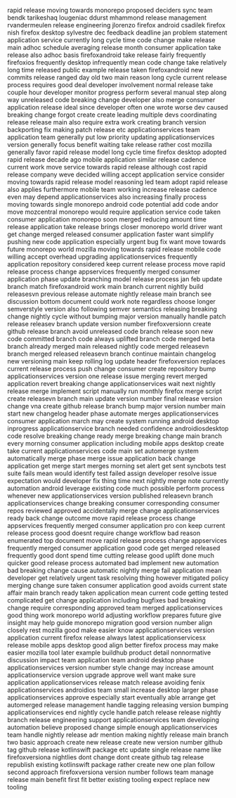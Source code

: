 rapid release moving towards monorepo proposed deciders sync team bendk tarikeshaq lougeniac ddurst mhammond release management rvandermeulen release engineering jlorenzo firefox android csadilek firefox nish firefox desktop sylvestre dec feedback deadline jan problem statement application service currently long cycle time code change make release main adhoc schedule averaging release month consumer application take release also adhoc basis firefoxandroid take release fairly frequently firefoxios frequently desktop infrequently mean code change take relatively long time released public example release taken firefoxandroid new commits release ranged day old two main reason long cycle current release process requires good deal developer involvement normal release take couple hour developer monitor progress perform several manual step along way unreleased code breaking change developer also merge consumer application release ideal since developer often one wrote worse dev caused breaking change forgot create create leading multiple devs coordinating release release main also require extra work creating branch version backporting fix making patch release etc applicationservices team application team generally put low priority updating applicationservices version generally focus benefit waiting take release rather cost mozilla generally favor rapid release model long cycle time firefox desktop adopted rapid release decade ago mobile application similar release cadence current work move service towards rapid release although cost rapid release company weve decided willing accept application service consider moving towards rapid release model reasoning led team adopt rapid release also applies furthermore mobile team working increase release cadence even may depend applicationservices also increasing finally process moving towards single monorepo android code potential add code andor move mozcentral monorepo would require application service code taken consumer application monorepo soon merged reducing amount time release application take release brings closer monorepo world driver want get change merged released consumer application faster want simplify pushing new code application especially urgent bug fix want move towards future monorepo world mozilla moving towards rapid release mobile code willing accept overhead upgrading applicationservices frequently application repository considered keep current release process move rapid release process change appservices frequently merged consumer application phase update branching model release process jan feb update branch match firefoxandroid work main branch current nightly build releasesvn previous release automate nightly release main branch see discussion bottom document could work note regardless choose longer semverstyle version also following semver semantics releasing breaking change nightly cycle without bumping major version manually handle patch release releasev branch update version number firefoxversionn create github release branch avoid unreleased code branch release soon new code committed branch code always uplifted branch code merged beta branch already merged main released nightly code merged releasevn branch merged released releasevn branch continue maintain changelog new versioning main keep rolling log update header firefoxversion replaces current release process push change consumer create repository bump applicationservices version one release issue merging revert merged application revert breaking change applicationservices wait next nightly release merge implement script manually run monthly firefox merge script create releasevn branch main update version number final release version change vna create github release branch bump major version number main start new changelog header phase automate merges applicationservices consumer application march may create system running android desktop inprogress applicationservice branch needed confidence androidiosdesktop code resolve breaking change ready merge breaking change main branch every morning consumer application including mobile apps desktop create take current applicationservices code main set automerge system automatically merge phase merge issue application back change application get merge start merges morning set alert get sent syncbots test suite fails mean would identify test failed assign developer resolve issue expectation would developer fix thing time next nightly merge note currently automation android leverage existing code much possible perform process whenever new applicationservices version published releasevn branch applicationservices change breaking consumer corresponding consumer repos reviewed approved accidentally merge change applicationservices ready back change outcome move rapid release process change appservices frequently merged consumer application pro con keep current release process good doesnt require change workflow bad reason enumerated top document move rapid release process change appservices frequently merged consumer application good code get merged released frequently good dont spend time cutting release good uplift done much quicker good release process automated bad implement new automation bad breaking change cause automatic nightly merge fail application mean developer get relatively urgent task resolving thing however mitigated policy merging change sure taken consumer application good avoids current state affair main branch ready taken application mean current code getting tested complicated get change application including bugfixes bad breaking change require corresponding approved team merged applicationservices good thing work monorepo world adjusting workflow prepares future give insight may help guide monorepo migration good version number align closely rest mozilla good make easier know applicationservices version application current firefox release always latest applicationservicesx release mobile apps desktop good align better firefox process may make easier mozilla tool later example buildhub product detail nonnormative discussion impact team application team android desktop phase applicationservices version number style change may increase amount applicationservice version upgrade approve well want make sure application applicationservices release match release avoiding fenix applicationservices androidios team small increase desktop larger phase applicationservices approve especially start eventually able arrange get automerged release management handle tagging releasing version bumping applicationservices end nightly cycle handle patch release release nightly branch release engineering support applicationservices team developing automation believe proposed change simple enough applicationservices team handle nightly release adr mention making nightly release main branch two basic approach create new release create new version number github tag github release kotlinswift package etc update single release name like firefoxversiona nightlies dont change dont create github tag release republish existing kotlinswift package rather create new one plan follow second approach firefoxversiona version number follows team manage release main benefit first fit better existing tooling expect replace new tooling